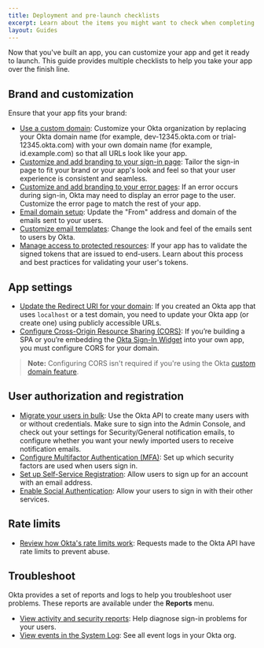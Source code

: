 ```yaml
---
title: Deployment and pre-launch checklists
excerpt: Learn about the items you might want to check when completing a deployment to production.
layout: Guides
---
```


Now that you've built an app, you can customize your app and get it ready to launch. This guide provides multiple checklists to help you take your app over the finish line.

## Brand and customization

Ensure that your app fits your brand:

* [Use a custom domain](/docs/guides/custom-url-domain/): Customize your Okta organization by replacing your Okta domain name (for example, dev-12345.okta.com or trial-12345.okta.com) with your own domain name (for example, id.example.com) so that all URLs look like your app.
* [Customize and add branding to your sign-in page](/docs/guides/custom-widget/): Tailor the sign-in page to fit your brand or your app's look and feel so that your user experience is consistent and seamless.
* [Customize and add branding to your error pages](/docs/guides/custom-error-pages/): If an error occurs during sign-in, Okta may need to display an error page to the user. Customize the error page to match the rest of your app.
* [Email domain setup](/docs/guides/custom-email/main/#configure-a-custom-email-domain): Update the "From" address and domain of the emails sent to your users.
* [Customize email templates](/docs/guides/custom-email/main/#customize-email-templates): Change the look and feel of the emails sent to users by Okta.
* [Manage access to protected resources](/docs/guides/validate-access-tokens/): If your app has to validate the signed tokens that are issued to end-users. Learn about this process and best practices for validating your user's tokens.

## App settings

* [Update the Redirect URI for your domain](/docs/guides/sign-into-web-app-redirect/): If you created an Okta app that uses `localhost` or a test domain, you need to update your Okta app (or create one) using publicly accessible URLs.
* [Configure Cross-Origin Resource Sharing (CORS)](/docs/guides/enable-cors/): If you’re building a SPA or you’re embedding the [Okta Sign-In Widget](/docs/guides/embedded-siw/) into your own app, you must configure CORS for your domain.

> **Note:** Configuring CORS isn't required if you're using the Okta [custom domain feature](/docs/guides/custom-url-domain/main/#enable-the-custom-domain).

## User authorization and registration

* [Migrate your users in bulk](/docs/guides/migrate-to-okta-bulk/): Use the Okta API to create many users with or without credentials. Make sure to sign into the Admin Console, and check out your settings for Security/General notification emails, to configure whether you want your newly imported users to receive notification emails.
* [Configure Multifactor Authentication (MFA)](/docs/guides/mfa/ga/set-up-org/): Set up which security factors are used when users sign in.
* [Set up Self-Service Registration](/docs/guides/oie-embedded-sdk-use-case-self-reg/): Allow users to sign up for an account with an email address.
* [Enable Social Authentication](/docs/guides/add-an-external-idp/): Allow your users to sign in with their other services.

## Rate limits

* [Review how Okta's rate limits work](/docs/reference/rate-limits/): Requests made to the Okta API have rate limits to prevent abuse.

## Troubleshoot

Okta provides a set of reports and logs to help you troubleshoot user problems. These reports are available under the **Reports** menu.

* [View activity and security reports](https://help.okta.com/okta_help.htm?id=ext_Reports): Help diagnose sign-in problems for your users.
* [View events in the System Log](https://help.okta.com/okta_help.htm?id=ext_Reports_SysLog): See all event logs in your Okta org.
